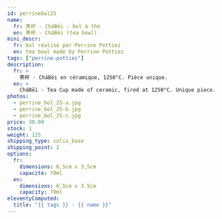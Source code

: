 ```yaml
---
id: perrinebol25
name:
  fr: 茶杯 - CháBēi - bol à thé
  en: 茶杯 - CháBēi (tea bowl)
mini_descr:
  fr: bol réalisé par Perrine Pottiez
  en: tea bowl made by Perrine Pottiez
tags: ["perrine-pottiez"]
description:
  fr: >
    茶杯 - CháBēi en céramique, 1250°C. Pièce unique.
  en: >
    CháBēi - Tea Cup made of ceramic, fired at 1250°C. Unique piece.
photos:
  - perrine_bol_25-a.jpg
  - perrine_bol_25-b.jpg
  - perrine_bol_25-c.jpg
price: 30.00
stock: 1
weight: 125
shipping_type: colis_base
shipping_point: 2
options:
  fr:
    dimensions: 6,5cm x 3,5cm
    capacité: 70ml
  en:
    dimensions: 6.5cm x 3.5cm
    capacity: 70ml
eleventyComputed:
  title: "{{ tags }} - {{ name }}"
---
```

